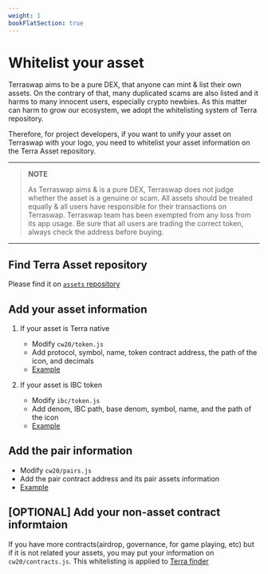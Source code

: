 ```yaml
---
weight: 1
bookFlatSection: true
---
```


# Whitelist your asset

Terraswap aims to be a pure DEX, that anyone can mint & list their own assets. On the contrary of that, many duplicated scams are also listed and it harms to many innocent users, especially crypto newbies. As this matter can harm to grow our ecosystem, we adopt the whitelisting system of Terra repository.

Therefore, for project developers, if you want to unify your asset on Terraswap with your logo, you need to whitelist your asset information on the Terra Asset repository.

---
> **NOTE**
>
> As Terraswap aims & is a pure DEX, Terraswap does not judge whether the asset is a genuine or scam. All assets should be treated equally & all users have responsible for their transactions on Terraswap. Terraswap team has been exempted from any loss from its app usage. Be sure that all users are trading the correct token, always check the address before buying.
---

## Find Terra Asset repository

Please find it on [`assets` repository](https://github.com/terra-money/assets)

## Add your asset information

1. If your asset is Terra native
    - Modify `cw20/token.js`
    - Add protocol, symbol, name, token contract address, the path of the icon, and decimals
    - [Example](https://github.com/terra-money/assets/blob/master/cw20/tokens.js)

1. If your asset is IBC token
    - Modify `ibc/token.js`
    - Add denom, IBC path, base denom, symbol, name, and the path of the icon
    - [Example](https://github.com/terra-money/assets/blob/master/ibc/tokens.js)

## Add the pair information

- Modify `cw20/pairs.js`
- Add the pair contract address and its pair assets information
- [Example](https://github.com/terra-money/assets/pull/74/files)

## [OPTIONAL] Add your non-asset contract informtaion

If you have more contracts(airdrop, governance, for game playing, etc) but if it is not related your assets, you may put your information on `cw20/contracts.js`. This whitelisting is applied to [Terra finder](https://finder.terra.money/)
